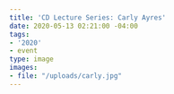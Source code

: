 ```yaml
---
title: 'CD Lecture Series: Carly Ayres'
date: 2020-05-13 02:21:00 -04:00
tags:
- '2020'
- event
type: image
images:
- file: "/uploads/carly.jpg"
---
```


